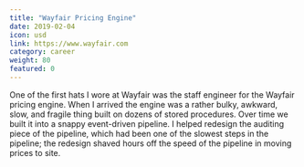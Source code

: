 ```yaml
---
title: "Wayfair Pricing Engine"
date: 2019-02-04
icon: usd
link: https://www.wayfair.com
category: career
weight: 80
featured: 0
---
```


One of the first hats I wore at Wayfair was the staff engineer for the Wayfair pricing engine. When I arrived the engine was a rather bulky, awkward, slow, and fragile thing built on dozens of stored procedures. Over time we built it into a snappy event-driven pipeline. I helped redesign the auditing piece of the pipeline, which had been one of the slowest steps in the pipeline; the redesign shaved hours off the speed of the pipeline in moving prices to site.
